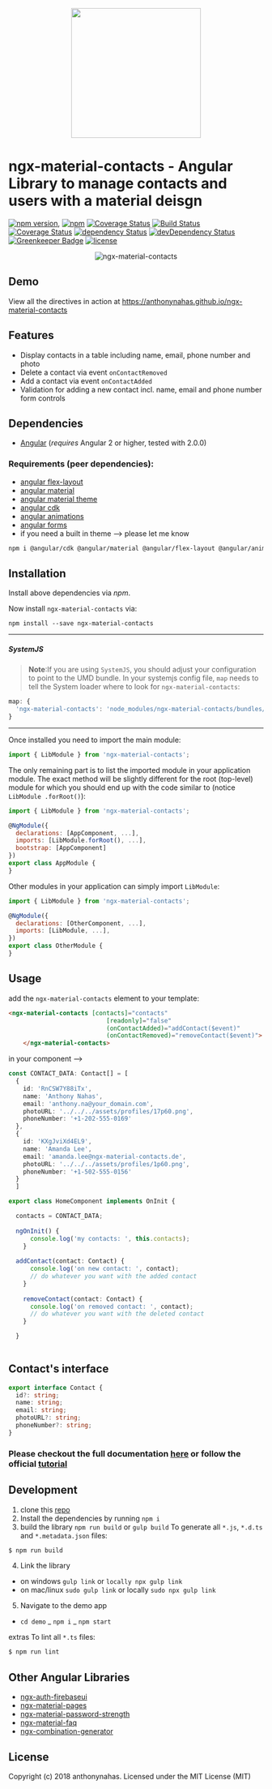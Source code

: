 <p align="center">
  <img height="256px" width="256px" style="text-align: center;" src="https://cdn.rawgit.com/anthonynahas/ngx-material-contacts/master/demo/src/assets/logo.svg">
</p>

# ngx-material-contacts - Angular Library to manage contacts and users with a material deisgn

[![npm version](https://badge.fury.io/js/ngx-material-contacts.svg)](https://badge.fury.io/js/ngx-material-contacts),
[![npm](https://img.shields.io/badge/demo-online-ed1c46.svg)](https://anthonynahas.github.io/ngx-material-contacts)
[![Coverage Status](https://coveralls.io/repos/github/anthonynahas/ngx-material-contacts/badge.svg?branch=master)](https://coveralls.io/github/anthonynahas/ngx-material-contacts?branch=master)
[![Build Status](https://travis-ci.org/anthonynahas/ngx-material-contacts.svg?branch=master)](https://travis-ci.org/anthonynahas/ngx-material-contacts)
[![Coverage Status](https://coveralls.io/repos/github/anthonynahas/ngx-material-contacts/badge.svg?branch=master)](https://coveralls.io/github/anthonynahas/ngx-material-contacts?branch=master)
[![dependency Status](https://david-dm.org/anthonynahas/ngx-material-contacts/status.svg)](https://david-dm.org/anthonynahas/ngx-material-contacts)
[![devDependency Status](https://david-dm.org/anthonynahas/ngx-material-contacts/dev-status.svg?branch=master)](https://david-dm.org/anthonynahas/ngx-material-contacts#info=devDependencies)
[![Greenkeeper Badge](https://badges.greenkeeper.io/anthonynahas/ngx-material-contacts.svg)](https://greenkeeper.io/)
[![license](https://img.shields.io/github/license/anthonynahas/ngx-material-contacts.svg?style=flat-square)](https://github.com/AnthonyNahas/ngx-material-contacts/blob/master/LICENSE)

<p align="center">
  <img alt="ngx-material-contacts" style="text-align: center;"
   src="assets/">
</p>

## Demo

View all the directives in action at https://anthonynahas.github.io/ngx-material-contacts


## Features
- Display contacts in a table including name, email, phone number and photo
- Delete a contact via event `onContactRemoved`
- Add a contact via event `onContactAdded`
- Validation for adding a new contact incl. name, email and phone number form controls

## Dependencies
* [Angular](https://angular.io) (*requires* Angular 2 or higher, tested with 2.0.0)

### Requirements (peer dependencies):
- [angular flex-layout ](https://www.npmjs.com/package/@angular/flex-layout)
- [angular material ](https://www.npmjs.com/package/@angular/material)
- [angular material theme](https://material.angular.io/guide/getting-started#step-4-include-a-theme)
- [angular cdk ](https://www.npmjs.com/package/@angular/cdk)
- [angular animations ](https://www.npmjs.com/package/@angular/animations)
- [angular forms ](https://www.npmjs.com/package/@angular/forms)
- if you need a built in theme --> please let me know


```bash
npm i @angular/cdk @angular/material @angular/flex-layout @angular/animations @angular/forms 
```


## Installation
Install above dependencies via *npm*. 

Now install `ngx-material-contacts` via:
```shell
npm install --save ngx-material-contacts
```

---
##### SystemJS
>**Note**:If you are using `SystemJS`, you should adjust your configuration to point to the UMD bundle.
In your systemjs config file, `map` needs to tell the System loader where to look for `ngx-material-contacts`:
```js
map: {
  'ngx-material-contacts': 'node_modules/ngx-material-contacts/bundles/ngx-material-contacts.umd.js',
}
```
---

Once installed you need to import the main module:
```js
import { LibModule } from 'ngx-material-contacts';
```
The only remaining part is to list the imported module in your application module. The exact method will be slightly
different for the root (top-level) module for which you should end up with the code similar to (notice ` LibModule .forRoot()`):
```js
import { LibModule } from 'ngx-material-contacts';

@NgModule({
  declarations: [AppComponent, ...],
  imports: [LibModule.forRoot(), ...],  
  bootstrap: [AppComponent]
})
export class AppModule {
}
```

Other modules in your application can simply import ` LibModule `:

```js
import { LibModule } from 'ngx-material-contacts';

@NgModule({
  declarations: [OtherComponent, ...],
  imports: [LibModule, ...], 
})
export class OtherModule {
}
```

## Usage

add the `ngx-material-contacts` element to your template:

```html
<ngx-material-contacts [contacts]="contacts"
                           [readonly]="false"
                           (onContactAdded)="addContact($event)"
                           (onContactRemoved)="removeContact($event)">
    </ngx-material-contacts>
```

in your component --> 

```typescript
const CONTACT_DATA: Contact[] = [
  {
    id: 'RnCSW7Y88iTx',
    name: 'Anthony Nahas',
    email: 'anthony.na@your_domain.com',
    photoURL: '../../../assets/profiles/17p60.png',
    phoneNumber: '+1-202-555-0169'
  },
  {
    id: 'KXgJviXd4EL9',
    name: 'Amanda Lee',
    email: 'amanda.lee@ngx-material-contacts.de',
    photoURL: '../../../assets/profiles/1p60.png',
    phoneNumber: '+1-502-555-0156'
  }
  ]
```

```typescript
export class HomeComponent implements OnInit {

  contacts = CONTACT_DATA;
  
  ngOnInit() {
      console.log('my contacts: ', this.contacts);
    }
  
  addContact(contact: Contact) {
      console.log('on new contact: ', contact);
      // do whatever you want with the added contact
    }
  
    removeContact(contact: Contact) {
      console.log('on removed contact: ', contact);
      // do whatever you want with the deleted contact
    }

  }
  
```

## Contact's interface

```typescript
export interface Contact {
  id?: string;
  name: string;
  email: string;
  photoURL?: string;
  phoneNumber?: string;
}
```

### Please checkout the full documentation [here](https://anthonynahas.github.io/ngx-material-contacts/doc/index.html) or follow the official [tutorial](https://anthonynahas.github.io/ngx-material-contacts/getting-started)

## Development

1. clone this [repo]()
2. Install the dependencies by running `npm i`
3. build the library `npm run build` or `gulp build`
To generate all `*.js`, `*.d.ts` and `*.metadata.json` files:

```bash
$ npm run build
```

4. Link the library 
  - on windows `gulp link` or `locally npx gulp link`
  - on mac/linux `sudo gulp link` or locally `sudo npx gulp link`
  
 5. Navigate to the demo app
  - `cd demo`
  _ `npm i`
  _ `npm start`

extras
To lint all `*.ts` files:

```bash
$ npm run lint
```

## Other Angular Libraries
- [ngx-auth-firebaseui](https://github.com/AnthonyNahas/ngx-auth-firebaseui)
- [ngx-material-pages](https://github.com/AnthonyNahas/ngx-material-pages)
- [ngx-material-password-strength](https://github.com/AnthonyNahas/ngx-material-password-strength)
- [ngx-material-faq](https://github.com/AnthonyNahas/ngx-material-faq)
- [ngx-combination-generator](https://github.com/AnthonyNahas/combination-generator)


## License

Copyright (c) 2018 anthonynahas. Licensed under the MIT License (MIT)

